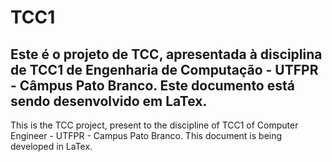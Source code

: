 # TCC1

Este é o projeto de TCC, apresentada à disciplina de TCC1 de Engenharia de Computação - UTFPR - Câmpus Pato Branco. Este documento está sendo desenvolvido em LaTex.
---
This is the TCC project, present to the discipline of TCC1 of Computer Engineer - UTFPR - Campus Pato Branco. This document is being developed in LaTex. 

